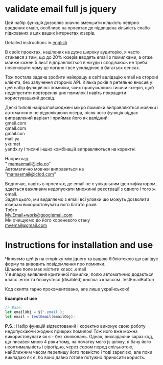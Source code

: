 # validate email full js jquery

Цей набір функцій дозволяє значно зменшити кількість невірно введених емаіл, особливо на проектах де підвищена кількість слабо підкованих в цих ваших інтернетах юзерів.  

Detailed instructions in [english](./README.en.md)  

В своїх проектах, націлених на дуже широку аудиторію, я часто стикався з тим, що до 20% юзерів вводять email з помилками, а отже майже кожен 5 лист відправляється в нікуди і сподіваюсь не треба пояснювати чому це погано і все ускладнює в багатьох сенсах.  

Тож постала задача зробити найкращу в світі валідацію email на стороні клієнта, без залучення стороніх API. Кілька років я ретельно вносив у цей набір функцій всі помилки, яких припускалися тисячи юзерів, щоб недопустити  повторення цих помилок і навіть покращити користувацький досвід.

Деякі типові найрозповсюджені мікро помилки виправляються мовчки і автоматично не відволікаючи юзера, після чого функція віддає виправлений варіант і приймає його як валідний:  
gmeil.com  
qmail.com  
gmail.con  
mail.ya  
ykr.met  
yandx.ry
і тисячі інших комбінацій виправляються на коректні.  

Наприклад  
" mamaemail@iclo.co"  
Автоматично мовчки виправиться на  
"mamaemail@iclod.com"  

Водночас, навіть в проектах, де email не є унікальним ідентифікатором, здається важливим недопускати множинні реєстрації з одного і того ж email.  
Задля цього, ми видаляємо з email всі уловки що можуть дозволити юзерам використовувати його багато разів.  
Тобто  
My.Email+work@googlemail.com  
Ми очищуємо до його кореневого стану  
myemail@gmail.com  


# Instructions for installation and use
Чіпляємо цей js на сторінку між jquery та вашою бібліотекою що валідує форму та виводить повідомлення про помилки.  
Цільове поле має містити класс .email  
У випадку виявленя критичної помилки, полю автоматично додається класс .error та блокується (disabled) кнопка з классом .testEmailButton  

Код скипта гарно прокоментовано, але лише українською!

**Example of use**
```js
// Base
let emailObj = $('.email');
let email = testEmail(emailObj);

```

**P.S.:** Набір функцій відтестований і коректно виконує свою роботу недопускаючи жодних прикрих помилок! Тож його вже можна використовувати як є - без хвилювань. Однак, викладаючи зараз код, що писався мною 4 роки тому, на початку мого js шляху, я бачу його неоптимальність і вірогідно, через сором перед спільнотою, найближчим часом перепишу його повністю і тоді зарелізю, але поки викладаю як є, бо воно давно готове потужно приносити користь.  
